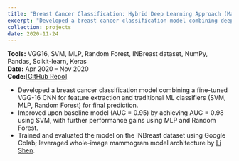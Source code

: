 ```yaml
---
title: "Breast Cancer Classification: Hybrid Deep Learning Approach (Master's Thesis)"
excerpt: "Developed a breast cancer classification model combining deep learning and traditional ML classifiers. Achieved AUC = 0.98 on INBreast dataset.<br/><img src='/assets/images/projects/auc.png'>"
collection: projects
date: 2020-11-24
---
```


<div class="page__date">
    <strong>Tools:</strong> VGG16, SVM, MLP, Random Forest, INBreast dataset, NumPy, Pandas, Scikit-learn, Keras
    <br>
    <strong>Date:</strong> Apr 2020 – Nov 2020
    <br>
    <strong>Code:</strong><a href="https://github.com/mebriki/Breast-Cancer-Classification" target="_blank" rel="noopener noreferrer">[GitHub Repo]</a>
</div> 

- Developed a breast cancer classification model combining a fine-tuned VGG-16 CNN for feature extraction and traditional ML classifiers (SVM, MLP, Random Forest) for final prediction.
- Improved upon baseline model (AUC = 0.95) by achieving AUC = 0.98 using SVM, with further performance gains using MLP and Random Forest.
- Trained and evaluated the model on the INBreast dataset using Google Colab; leveraged whole-image mammogram model architecture by <a href="https://github.com/lishen/end2end-all-conv?tab=readme-ov-file#whole-image-model-downloads" target="_blank" rel="noopener noreferrer">Li Shen</a>.


<!-- filename: portfolio-2.html
content:
---
title: "Portfolio item number 2"
excerpt: "Short description of portfolio item number 2 <br/><img src='/assets/images/500x300.png'>"
collection: portfolio
---

This is an item in your portfolio. It can be have images or nice text. If you name the file .md, it will be parsed as markdown. If you name the file .html, it will be parsed as HTML.  -->
